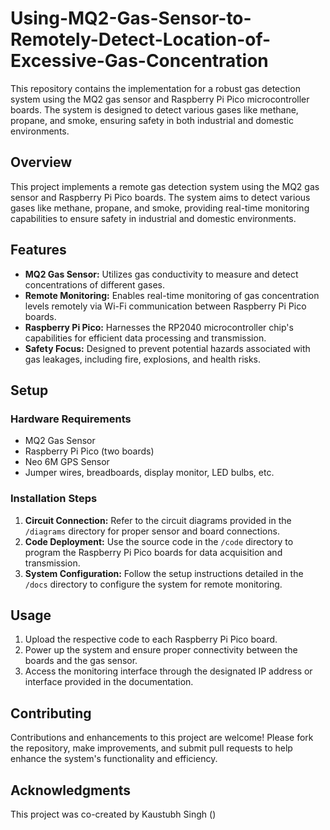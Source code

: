 # Using-MQ2-Gas-Sensor-to-Remotely-Detect-Location-of-Excessive-Gas-Concentration
This repository contains the implementation for a robust gas detection system using the MQ2 gas sensor and Raspberry Pi Pico microcontroller boards. The system is designed to detect various gases like methane, propane, and smoke, ensuring safety in both industrial and domestic environments.

## Overview

This project implements a remote gas detection system using the MQ2 gas sensor and Raspberry Pi Pico boards. The system aims to detect various gases like methane, propane, and smoke, providing real-time monitoring capabilities to ensure safety in industrial and domestic environments.

## Features

- **MQ2 Gas Sensor:** Utilizes gas conductivity to measure and detect concentrations of different gases.
- **Remote Monitoring:** Enables real-time monitoring of gas concentration levels remotely via Wi-Fi communication between Raspberry Pi Pico boards.
- **Raspberry Pi Pico:** Harnesses the RP2040 microcontroller chip's capabilities for efficient data processing and transmission.
- **Safety Focus:** Designed to prevent potential hazards associated with gas leakages, including fire, explosions, and health risks.

## Setup

### Hardware Requirements

- MQ2 Gas Sensor
- Raspberry Pi Pico (two boards)
- Neo 6M GPS Sensor
- Jumper wires, breadboards, display monitor, LED bulbs, etc.

### Installation Steps

1. **Circuit Connection:** Refer to the circuit diagrams provided in the `/diagrams` directory for proper sensor and board connections.
2. **Code Deployment:** Use the source code in the `/code` directory to program the Raspberry Pi Pico boards for data acquisition and transmission.
3. **System Configuration:** Follow the setup instructions detailed in the `/docs` directory to configure the system for remote monitoring.

## Usage

1. Upload the respective code to each Raspberry Pi Pico board.
2. Power up the system and ensure proper connectivity between the boards and the gas sensor.
3. Access the monitoring interface through the designated IP address or interface provided in the documentation.

## Contributing

Contributions and enhancements to this project are welcome! Please fork the repository, make improvements, and submit pull requests to help enhance the system's functionality and efficiency.

## Acknowledgments

This project was co-created by Kaustubh Singh ()
